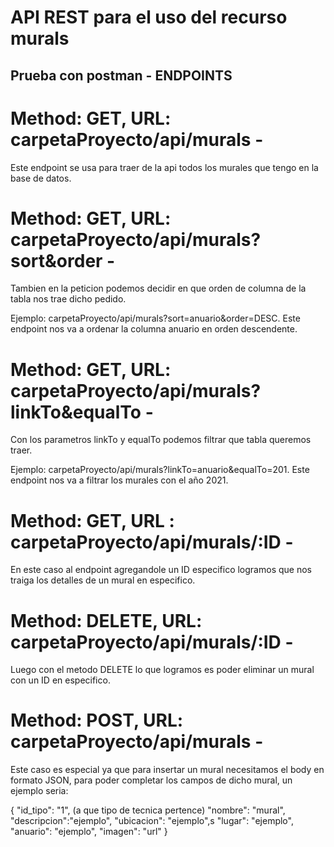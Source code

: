 # API REST para el uso del recurso murals

## Prueba con postman - ENDPOINTS


# Method: GET, URL: carpetaProyecto/api/murals -
Este endpoint se usa para traer de la api todos los murales que tengo en la base de datos.

# Method: GET, URL: carpetaProyecto/api/murals?sort&order -
Tambien en la peticion  podemos decidir en que orden de columna de la tabla  nos trae dicho pedido.

Ejemplo: carpetaProyecto/api/murals?sort=anuario&order=DESC. Este endpoint nos va a ordenar la columna anuario en orden descendente.

# Method: GET, URL: carpetaProyecto/api/murals?linkTo&equalTo -
Con los parametros linkTo y equalTo podemos filtrar que tabla queremos traer.

Ejemplo: carpetaProyecto/api/murals?linkTo=anuario&equalTo=201. Este endpoint nos va a filtrar los murales con el año 2021.

# Method: GET, URL : carpetaProyecto/api/murals/:ID -
En este caso al endpoint agregandole un ID especifico logramos que nos traiga los detalles de un mural en especifico. 

# Method: DELETE, URL: carpetaProyecto/api/murals/:ID -
Luego con el metodo DELETE lo que logramos es poder eliminar un mural con un ID en especifico.

# Method: POST, URL: carpetaProyecto/api/murals -
Este caso es especial ya que para insertar un mural necesitamos el body en formato JSON, para poder completar los campos de dicho mural, un ejemplo seria:

{
"id_tipo": "1", (a que tipo de tecnica pertence)
"nombre": "mural", 
"descripcion":"ejemplo",
"ubicacion": "ejemplo",s
"lugar": "ejemplo",
"anuario": "ejemplo",
"imagen": "url"
}
